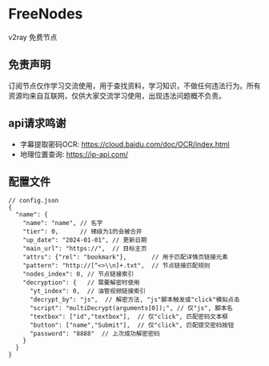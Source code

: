 # FreeNodes

v2ray 免费节点


## 免责声明

订阅节点仅作学习交流使用，用于查找资料，学习知识，不做任何违法行为。所有资源均来自互联网，仅供大家交流学习使用，出现违法问题概不负责。

## api请求鸣谢

- 字幕提取密码OCR: https://cloud.baidu.com/doc/OCR/index.html
- 地理位置查询: https://ip-api.com/

## 配置文件

```json5
// config.json
{
  "name": {
    "name": "name", // 名字
    "tier": 0,      // 梯级为1的会被合并
    "up_date": "2024-01-01", // 更新日期
    "main_url": "https://",  // 目标主页
    "attrs": {"rel": "bookmark"},       // 用于匹配详情页链接元素
    "pattern": "http://[^<>\\n]+.txt",  // 节点链接匹配规则
    "nodes_index": 0, // 节点链接索引
    "decryption": {   // 需要解密时使用
      "yt_index": 0,  // 油管视频链接索引
      "decrypt_by": "js",  // 解密方法, "js"脚本触发或"click"模拟点击
      "script": "multiDecrypt(arguments[0]);", // 仅"js", 脚本名
      "textbox": ["id","textbox"],  // 仅"click", 匹配密码文本框
      "button": ["name","Submit"],  // 仅"click", 匹配提交密码按钮
      "password": "8888"  // 上次成功解密密码
    }
  }
}
```
